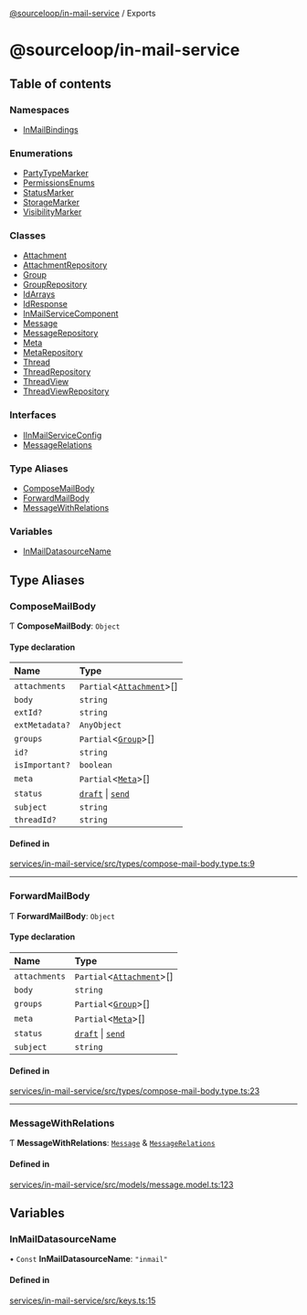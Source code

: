 [@sourceloop/in-mail-service](README.md) / Exports

# @sourceloop/in-mail-service

## Table of contents

### Namespaces

- [InMailBindings](modules/InMailBindings.md)

### Enumerations

- [PartyTypeMarker](enums/PartyTypeMarker.md)
- [PermissionsEnums](enums/PermissionsEnums.md)
- [StatusMarker](enums/StatusMarker.md)
- [StorageMarker](enums/StorageMarker.md)
- [VisibilityMarker](enums/VisibilityMarker.md)

### Classes

- [Attachment](classes/Attachment.md)
- [AttachmentRepository](classes/AttachmentRepository.md)
- [Group](classes/Group.md)
- [GroupRepository](classes/GroupRepository.md)
- [IdArrays](classes/IdArrays.md)
- [IdResponse](classes/IdResponse.md)
- [InMailServiceComponent](classes/InMailServiceComponent.md)
- [Message](classes/Message.md)
- [MessageRepository](classes/MessageRepository.md)
- [Meta](classes/Meta.md)
- [MetaRepository](classes/MetaRepository.md)
- [Thread](classes/Thread.md)
- [ThreadRepository](classes/ThreadRepository.md)
- [ThreadView](classes/ThreadView.md)
- [ThreadViewRepository](classes/ThreadViewRepository.md)

### Interfaces

- [IInMailServiceConfig](interfaces/IInMailServiceConfig.md)
- [MessageRelations](interfaces/MessageRelations.md)

### Type Aliases

- [ComposeMailBody](modules.md#composemailbody)
- [ForwardMailBody](modules.md#forwardmailbody)
- [MessageWithRelations](modules.md#messagewithrelations)

### Variables

- [InMailDatasourceName](modules.md#inmaildatasourcename)

## Type Aliases

### ComposeMailBody

Ƭ **ComposeMailBody**: `Object`

#### Type declaration

| Name | Type |
| :------ | :------ |
| `attachments` | `Partial`<[`Attachment`](classes/Attachment.md)\>[] |
| `body` | `string` |
| `extId?` | `string` |
| `extMetadata?` | `AnyObject` |
| `groups` | `Partial`<[`Group`](classes/Group.md)\>[] |
| `id?` | `string` |
| `isImportant?` | `boolean` |
| `meta` | `Partial`<[`Meta`](classes/Meta.md)\>[] |
| `status` | [`draft`](enums/StorageMarker.md#draft) \| [`send`](enums/StorageMarker.md#send) |
| `subject` | `string` |
| `threadId?` | `string` |

#### Defined in

[services/in-mail-service/src/types/compose-mail-body.type.ts:9](https://github.com/sourcefuse/loopback4-microservice-catalog/blob/93a7f917/services/in-mail-service/src/types/compose-mail-body.type.ts#L9)

___

### ForwardMailBody

Ƭ **ForwardMailBody**: `Object`

#### Type declaration

| Name | Type |
| :------ | :------ |
| `attachments` | `Partial`<[`Attachment`](classes/Attachment.md)\>[] |
| `body` | `string` |
| `groups` | `Partial`<[`Group`](classes/Group.md)\>[] |
| `meta` | `Partial`<[`Meta`](classes/Meta.md)\>[] |
| `status` | [`draft`](enums/StorageMarker.md#draft) \| [`send`](enums/StorageMarker.md#send) |
| `subject` | `string` |

#### Defined in

[services/in-mail-service/src/types/compose-mail-body.type.ts:23](https://github.com/sourcefuse/loopback4-microservice-catalog/blob/93a7f917/services/in-mail-service/src/types/compose-mail-body.type.ts#L23)

___

### MessageWithRelations

Ƭ **MessageWithRelations**: [`Message`](classes/Message.md) & [`MessageRelations`](interfaces/MessageRelations.md)

#### Defined in

[services/in-mail-service/src/models/message.model.ts:123](https://github.com/sourcefuse/loopback4-microservice-catalog/blob/93a7f917/services/in-mail-service/src/models/message.model.ts#L123)

## Variables

### InMailDatasourceName

• `Const` **InMailDatasourceName**: ``"inmail"``

#### Defined in

[services/in-mail-service/src/keys.ts:15](https://github.com/sourcefuse/loopback4-microservice-catalog/blob/93a7f917/services/in-mail-service/src/keys.ts#L15)
